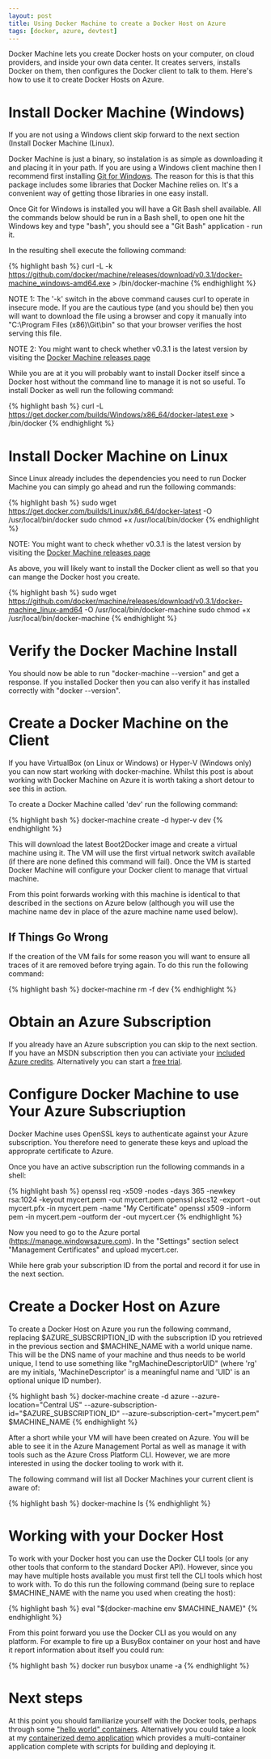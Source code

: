 ```yaml
---
layout: post
title: Using Docker Machine to create a Docker Host on Azure
tags: [docker, azure, devtest]
---
```


Docker Machine lets you create Docker hosts on your computer, on cloud
providers, and inside your own data center. It creates servers,
installs Docker on them, then configures the Docker client to talk to
them. Here's how to use it to create Docker Hosts on Azure.

# Install Docker Machine (Windows)

If you are not using a Windows client skip forward to the next section
(Install Docker Machine (Linux).

Docker Machine is just a binary, so instalation is as simple as
downloading it and placing it in your path. If you are using a Windows
client machine then I recommend first installing [Git for
Windows](http://msysgit.github.io/). The reason for this is that this
package includes some libraries that Docker Machine relies on. It's a
convenient way of getting those libraries in one easy install.

Once Git for Windows is installed you will have a Git Bash shell
available. All the commands below should be run in a Bash shell, to
open one hit the Windows key and type "bash", you should see a "Git
Bash" application - run it.

In the resulting shell execute the following command:

{% highlight bash %}
curl -L -k https://github.com/docker/machine/releases/download/v0.3.1/docker-machine_windows-amd64.exe > /bin/docker-machine
{% endhighlight %}

NOTE 1: The '-k' switch in the above command causes curl to operate in
insecure mode. If you are the cautious type (and you should be) then
you will want to download the file using a browser and copy it
manually into "C:\Program Files (x86)\Git\bin" so that your browser
verifies the host serving this file.

NOTE 2: You might want to check whether v0.3.1 is the latest version by
visiting the [Docker Machine releases
page](https://github.com/docker/machine/releases)

While you are at it you will probably want to install Docker itself
since a Docker host without the command line to manage it is not so
useful. To install Docker as well run the following command:

{% highlight bash %}
curl -L https://get.docker.com/builds/Windows/x86_64/docker-latest.exe > /bin/docker
{% endhighlight %}

# Install Docker Machine on Linux

Since Linux already includes the dependencies you need to run Docker
Machine you can simply go ahead and run the following commands:

{% highlight bash %}
sudo wget https://get.docker.com/builds/Linux/x86_64/docker-latest -O /usr/local/bin/docker
sudo chmod +x /usr/local/bin/docker
{% endhighlight %}

NOTE: You might want to check whether v0.3.1 is the latest version by visiting the [Docker Machine releases page](https://github.com/docker/machine/releases)

As above, you will likely want to install the Docker client as well so
that you can mange the Docker host you create.

{% highlight bash %}
sudo wget https://github.com/docker/machine/releases/download/v0.3.1/docker-machine_linux-amd64 -O /usr/local/bin/docker-machine
sudo chmod +x /usr/local/bin/docker-machine
{% endhighlight %}

# Verify the Docker Machine Install

You should now be able to run "docker-machine --version" and get a
response. If you installed Docker then you can also verify it has
installed correctly with "docker --version".

# Create a Docker Machine on the Client

If you have VirtualBox (on Linux or Windows) or Hyper-V (Windows only)
you can now start working with docker-machine. Whilst this post is
about working with Docker Machine on Azure it is worth taking a short
detour to see this in action.

To create a Docker Machine called 'dev' run the following command:

{% highlight bash %}
docker-machine create -d hyper-v dev
{% endhighlight %}

This will download the latest Boot2Docker image and create a virtual
machine using it. The VM will use the first virtual network switch
available (if there are none defined this command will fail). Once the
VM is started Docker Machine will configure your Docker client to
manage that virtual machine.

From this point forwards working with this machine is identical to
that described in the sections on Azure below (although you will use
the machine name dev in place of the azure machine name used below).

## If Things Go Wrong

If the creation of the VM fails for some reason you will want to
ensure all traces of it are removed before trying again. To do this
run the following command:

{% highlight bash %}
docker-machine rm -f dev
{% endhighlight %}

# Obtain an Azure Subscription

If you already have an Azure subscription you can skip to the next
section. If you have an MSDN subscription then you can activiate your
[included Azure
credits](http://azure.microsoft.com/pricing/member-offers/msdn-benefits-details/). Alternatively
you can start a [free
trial](http://www.windowsazure.com/en-us/pricing/free-trial/?WT.mc_id=AA4C1C935).

# Configure Docker Machine to use Your Azure Subscriuption

Docker Machine uses OpenSSL keys to authenticate against your Azure
subscription. You therefore need to generate these keys and upload the
approprate certificate to Azure.

Once you have an active subscription run the following commands in a
shell:

{% highlight bash %}
openssl req -x509 -nodes -days 365 -newkey rsa:1024 -keyout mycert.pem -out mycert.pem
openssl pkcs12 -export -out mycert.pfx -in mycert.pem -name "My Certificate"
openssl x509 -inform pem -in mycert.pem -outform der -out mycert.cer
{% endhighlight %}

Now you need to go to the Azure portal
(https://manage.windowsazure.com). In the "Settings" section select
"Management Certificates" and upload mycert.cer.

While here grab your subscription ID from the portal and record it for
use in the next section.

# Create a Docker Host on Azure

To create a Docker Host on Azure you run the following command,
replacing $AZURE_SUBSCRIPTION_ID with the subscription ID you
retrieved in the previous section and $MACHINE_NAME with a world
unique name. This will be the DNS name of your machine and thus needs
to be world unique, I tend to use something like
"rgMachineDescriptorUID" (where 'rg' are my initials,
'MachineDescriptor' is a meaningful name and 'UID' is an optional
unique ID number).

{% highlight bash %}
docker-machine create -d azure --azure-location="Central US" --azure-subscription-id="$AZURE_SUBSCRIPTION_ID" --azure-subscription-cert="mycert.pem" $MACHINE_NAME
{% endhighlight %}

After a short while your VM will have been created on Azure. You will
be able to see it in the Azure Management Portal as well as manage it
with tools such as the Azure Cross Platform CLI. However, we are more
interested in using the docker tooling to work with it.

The following command will list all Docker Machines your current
client is aware of:

{% highlight bash %}
docker-machine ls
{% endhighlight %}

# Working with your Docker Host

To work with your Docker host you can use the Docker CLI tools (or any
other tools that conform to the standard Docker API). However, since
you may have multiple hosts available you must first tell the CLI
tools which host to work with. To do this run the following command
(being sure to replace $MACHINE_NAME with the name you used when
creating the host):

{% highlight bash %}
eval "$(docker-machine env $MACHINE_NAME)"
{% endhighlight %}

From this point forward you use the Docker CLI as you would on any
platform. For example to fire up a BusyBox container on your host and
have it report information about itself you could run:

{% highlight bash %}
docker run busybox uname -a
{% endhighlight %}

# Next steps

At this point you should familiarize yourself with the Docker tools,
perhaps through some ["hello world"
containers](https://docs.docker.com/userguide/dockerizing/). Alternatively
you could take a look at my [containerized demo
application](https://github.com/rgardler/AzureDevTestDeploy) which
provides a multi-container application complete with scripts for
building and deploying it.

